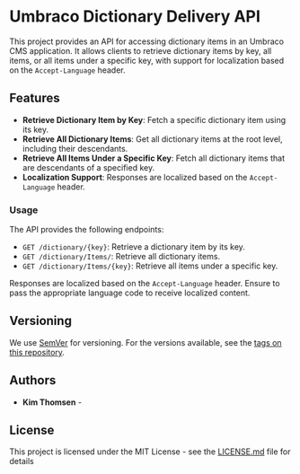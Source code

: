 # Umbraco Dictionary Delivery API

This project provides an API for accessing dictionary items in an Umbraco CMS application. It allows clients to retrieve dictionary items by key, all items, or all items under a specific key, with support for localization based on the `Accept-Language` header.

## Features

- **Retrieve Dictionary Item by Key**: Fetch a specific dictionary item using its key.
- **Retrieve All Dictionary Items**: Get all dictionary items at the root level, including their descendants.
- **Retrieve All Items Under a Specific Key**: Fetch all dictionary items that are descendants of a specified key.
- **Localization Support**: Responses are localized based on the `Accept-Language` header.

### Usage

The API provides the following endpoints:

- `GET /dictionary/{key}`: Retrieve a dictionary item by its key.
- `GET /dictionary/Items/`: Retrieve all dictionary items.
- `GET /dictionary/Items/{key}`: Retrieve all items under a specific key.

Responses are localized based on the `Accept-Language` header. Ensure to pass the appropriate language code to receive localized content.

## Versioning

We use [SemVer](http://semver.org/) for versioning. For the versions available, see the [tags on this repository](link).

## Authors

- **Kim Thomsen** - 

## License

This project is licensed under the MIT License - see the [LICENSE.md](LICENSE.md) file for details

